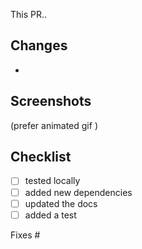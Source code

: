 This PR..

## Changes
-

## Screenshots
(prefer animated gif )


## Checklist
- [ ] tested locally
- [ ] added new dependencies
- [ ] updated the docs
- [ ] added a test

Fixes #